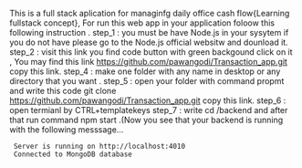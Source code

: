 This is a full stack aplication for managinfg daily office cash flow{Learning fullstack concept},
For run this web app in your application foloow this following instruction .
step_1 : you must be have Node.js in your sysytem if you do not have please go to the Node.js official websitw and dounload it.
step_2 : visit this link you find code button with green backgound click on it , You may find this link 
      https://github.com/pawangodi/Transaction_app.git copy this link.
step_4 : make one folder with any name in desktop or any directory that you want .
step_5 : open your folder with command propmt and write this code 
     git clone https://github.com/pawangodi/Transaction_app.git copy this link.
step_6 : open termianl by CTRL+templatekeys
step_7 : write cd /backend and after that run command npm start .(Now you see that your backend is running with the following messsage...

     Server is running on http://localhost:4010      
     Connected to MongoDB database
